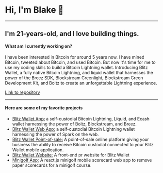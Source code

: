
<h1>Hi, I'm Blake 👋</h1>
<hr>
<h2>I'm 21-years-old, and I love building things.</h2>

<h4>What am I currently working on?</h4>
<p>
I have been interested in Bitcoin for around 5 years now. I have mined Bitcoin, tweeted about Bitcoin, and used Bitcoin. But now it's time for me to use my coding skills to build a Bitcoin Lightning wallet. Introducing Blitz Wallet, a fully native Bitcoin Lightning, and liquid wallet that harnesses the power of the Breez SDK, Blockstream Greenlight, Blockstream Green Development Kit, and Boltz to create an unforgettable Lightning experience.
</p>

<a href="https://github.com/BlakeKaufman/BlitzWallet">Link to repository</a>

<hr>
<h4>Here are some of my favorite projects</h4>
<ul>
  
   <li>
    <a href="https://github.com/BlitzWallet/BlitzWallet">Blitz Wallet App:</a> a self-custodial Bitcoin Lightning, Liquid, and Ecash wallet harnessing the power of Boltz, Blockstream, and Breez.
  </li>
    <li>
    <a href="https://github.com/BlitzWallet/blitz-web-app">Blitz Wallet Web App:</a> a self-custodial Bitcoin Lightning wallet harnessing the power of Spark on the web.
  </li>
  <li>
    <a href="https://github.com/BlitzWallet/blitz-wallet-pos">Blitz Wallet Point-of-sale:</a> A point-of-sale online platform giving your business the ability to receive Bitcoin custodial connected to your Blitz Wallet mobile application.
  </li>
  <li>
    <a href="https://github.com/BlitzWallet/blitz-website">Blitz Wallet Website:</a> A front-end pr website for Blitz Wallet 
  </li>
    <li>
    <a href="https://github.com/BlakeKaufman/RedDragonMinigolf-React.js">Minigolf App:</a> A react.js minigolf mobile scorecard web app to remove paper scorecards for a minigolf course.
  </li>
</ul>


<!--
**BlakeKaufman/BlakeKaufman** is a ✨ _special_ ✨ repository because its `README.md` (this file) appears on your GitHub profile.

Here are some ideas to get you started:

- 🔭 I’m currently working on ...
- 🌱 I’m currently learning ...
- 👯 I’m looking to collaborate on ...
- 🤔 I’m looking for help with ...
- 💬 Ask me about ...
- 📫 How to reach me: ...
- 😄 Pronouns: ...
- ⚡ Fun fact: ...
-->
